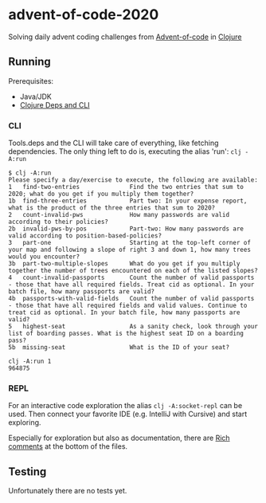 # advent-of-code-2020
Solving daily advent coding challenges from [Advent-of-code](https://adventofcode.com) in [Clojure](https://clojure.org/)

## Running
Prerequisites:
- Java/JDK
- [Clojure Deps and CLI](https://clojure.org/guides/getting_started)
### CLI
Tools.deps and the CLI will take care of everything, like fetching dependencies. 
The only thing left to do is, executing the alias 'run':
 `clj -A:run`

```
$ clj -A:run
Please specify a day/exercise to execute, the following are available:
1   find-two-entries              Find the two entries that sum to 2020; what do you get if you multiply them together?
1b  find-three-entries            Part two: In your expense report, what is the product of the three entries that sum to 2020?
2   count-invalid-pws             How many passwords are valid according to their policies?
2b  invalid-pws-by-pos            Part-two: How many passwords are valid according to position-based-policies?
3   part-one                      Starting at the top-left corner of your map and following a slope of right 3 and down 1, how many trees would you encounter?
3b  part-two-multiple-slopes      What do you get if you multiply together the number of trees encountered on each of the listed slopes?
4   count-invalid-passports       Count the number of valid passports - those that have all required fields. Treat cid as optional. In your batch file, how many passports are valid?
4b  passports-with-valid-fields   Count the number of valid passports - those that have all required fields and valid values. Continue to treat cid as optional. In your batch file, how many passports are valid?
5   highest-seat                  As a sanity check, look through your list of boarding passes. What is the highest seat ID on a boarding pass?
5b  missing-seat                  What is the ID of your seat?

clj -A:run 1
964875
```

### REPL

For an interactive code exploration the alias `clj -A:socket-repl` can be used.
Then connect your favorite IDE (e.g. IntelliJ with Cursive) and start exploring.

Especially for exploration but also as documentation, there are [Rich comments](https://betweentwoparens.com/rich-comment-blocks#rich-comment) at the bottom of the files. 

## Testing

Unfortunately there are no tests yet.
